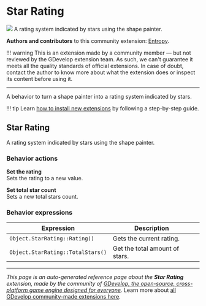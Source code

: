 # Star Rating

<img src="https://resources.gdevelop-app.com/assets/Icons/Glyphster Pack/Master/SVG/UI Essentials/UI Essentials_star.svg" class="extension-icon"></img>
A rating system indicated by stars using the shape painter.

**Authors and contributors** to this community extension: [Entropy](https://gd.games/Entropy).

!!! warning
    This is an extension made by a community member — but not reviewed
    by the GDevelop extension team. As such, we can't guarantee it
    meets all the quality standards of official extensions. In case of
    doubt, contact the author to know more about what the extension
    does or inspect its content before using it.

---

A behavior to turn a shape painter into a rating system indicated by stars.

!!! tip
    Learn [how to install new extensions](/gdevelop5/extensions/search) by following a step-by-step guide.



## Star Rating 

A rating system indicated by stars using the shape painter. 

### Behavior actions

**Set the rating**  
Sets the rating to a new value.

**Set total star count**  
Sets a new total stars count.

### Behavior expressions

| Expression | Description |  |
|-----|-----|-----|
| `Object.StarRating::Rating()` | Gets the current rating. ||
| `Object.StarRating::TotalStars()` | Get the total amount of stars. ||


---

*This page is an auto-generated reference page about the **Star Rating** extension, made by the community of [GDevelop, the open-source, cross-platform game engine designed for everyone](https://gdevelop.io/).* Learn more about [all GDevelop community-made extensions here](/gdevelop5/extensions).